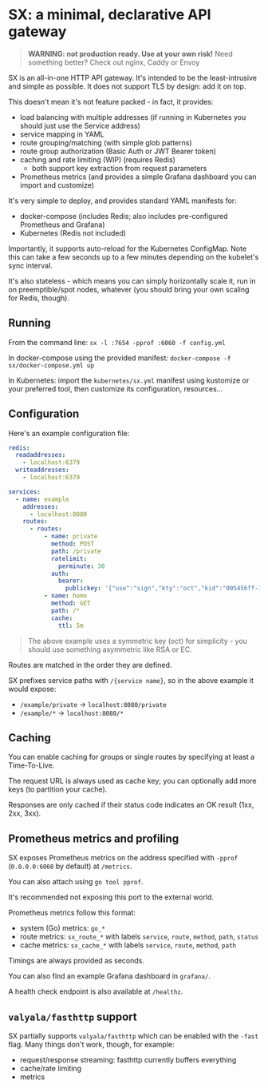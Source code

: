 SX: a minimal, declarative API gateway
======================================

> **WARNING: not production ready. Use at your own risk!**
> Need something better? Check out nginx, Caddy or Envoy

SX is an all-in-one HTTP API gateway.
It's intended to be the least-intrusive and simple as possible. It does not support TLS by design: add it on top.

This doesn't mean it's not feature packed - in fact, it provides:

- load balancing with multiple addresses (if running in Kubernetes you should just use the Service address)
- service mapping in YAML
- route grouping/matching (with simple glob patterns)
- route group authorization (Basic Auth or JWT Bearer token)
- caching and rate limiting (WIP) (requires Redis)
    - both support key extraction from request parameters
- Prometheus metrics (and provides a simple Grafana dashboard you can import and customize)

It's very simple to deploy, and provides standard YAML manifests for:

- docker-compose (includes Redis; also includes pre-configured Prometheus and Grafana)
- Kubernetes (Redis not included)

Importantly, it supports auto-reload for the Kubernetes ConfigMap. Note this can take a few seconds up to a few minutes depending on the kubelet's sync interval.

It's also stateless - which means you can simply horizontally scale it, run in on preemptible/spot nodes, whatever (you should bring your own scaling for Redis, though).

## Running

From the command line: `sx -l :7654 -pprof :6060 -f config.yml`

In docker-compose using the provided manifest: `docker-compose -f sx/docker-compose.yml up`

In Kubernetes: import the `kubernetes/sx.yml` manifest using kustomize or your preferred tool, then customize its configuration, resources...

## Configuration

Here's an example configuration file:

```yml
redis:
  readaddresses:
    - localhost:6379
  writeaddresses:
    - localhost:6379

services:
  - name: example
    addresses:
      - localhost:8080
    routes:
      - routes:
          - name: private
            method: POST
            path: /private
            ratelimit:
              perminute: 30
            auth:
              bearer:
                publickey: '{"use":"sign","kty":"oct","kid":"005456ff-1262-4bf0-a608-8534e1fe2763","alg":"HS256","k":"L0FCL4hivd7ShePdJnzEEoqlwoOfCrkcqdbXdADNk0s523xV7C5Sr6GiRIMpvNIelEsR6ta7MZnELY4JoHrm_w"}'
          - name: home
            method: GET
            path: /*
            cache:
              ttl: 5m
```

> The above example uses a symmetric key (oct) for simplicity - you should use something asymmetric like RSA or EC.

Routes are matched in the order they are defined.

SX prefixes service paths with `/{service name}`, so in the above example it would expose:

- `/example/private` -> `localhost:8080/private`
- `/example/*` -> `localhost:8080/*`

## Caching

You can enable caching for groups or single routes by specifying at least a Time-To-Live.

The request URL is always used as cache key; you can optionally add more keys (to partition your cache).

Responses are only cached if their status code indicates an OK result (1xx, 2xx, 3xx).

## Prometheus metrics and profiling

SX exposes Prometheus metrics on the address specified with `-pprof` (`0.0.0.0:6060` by default) at `/metrics`.

You can also attach using `go tool pprof`.

It's recommended not exposing this port to the external world.

Prometheus metrics follow this format:

- system (Go) metrics: `go_*`
- route metrics: `sx_route_*` with labels `service`, `route`, `method`, `path`, `status`
- cache metrics: `sx_cache_*` with labels `service`, `route`, `method`, `path`

Timings are always provided as seconds.

You can also find an example Grafana dashboard in `grafana/`.

A health check endpoint is also available at `/healthz`.

## `valyala/fasthttp` support

SX partially supports `valyala/fasthttp` which can be enabled with the `-fast` flag. Many things don't work, though, for example:

- request/response streaming: fasthttp currently buffers everything
- cache/rate limiting
- metrics
